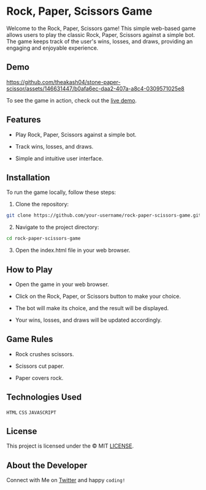 # Rock, Paper, Scissors Game

Welcome to the Rock, Paper, Scissors game! This simple web-based game allows users to play the classic Rock, Paper, Scissors against a simple bot. The game keeps track of the user's wins, losses, and draws, providing an engaging and enjoyable experience.


## Demo


https://github.com/theakash04/stone-paper-scissor/assets/146631447/b0afa6ec-daa2-407a-a8c4-0309571025e8


To see the game in action, check out the [live demo](https://stone-paper-scissor-gray.vercel.app/).

## Features

- Play Rock, Paper, Scissors against a simple bot.

- Track wins, losses, and draws.

- Simple and intuitive user interface.

## Installation

To run the game locally, follow these steps:

1. Clone the repository:

```bash
git clone https://github.com/your-username/rock-paper-scissors-game.git
```

2. Navigate to the project directory:

```bash
cd rock-paper-scissors-game
```

3. Open the index.html file in your web browser.


## How to Play
- Open the game in your web browser.

- Click on the Rock, Paper, or Scissors button to make your choice.

- The bot will make its choice, and the result will be displayed.

- Your wins, losses, and draws will be updated accordingly.

## Game Rules
- Rock crushes scissors.

- Scissors cut paper.

- Paper covers rock.


## Technologies Used
` HTML `
` CSS `
` JAVASCRIPT `

## License
This project is licensed under the &copy; MIT [LICENSE](LICENSE).

## About the Developer

Connect with Me on [Twitter](https://twitter.com/THEAkash04) and happy `coding!`
